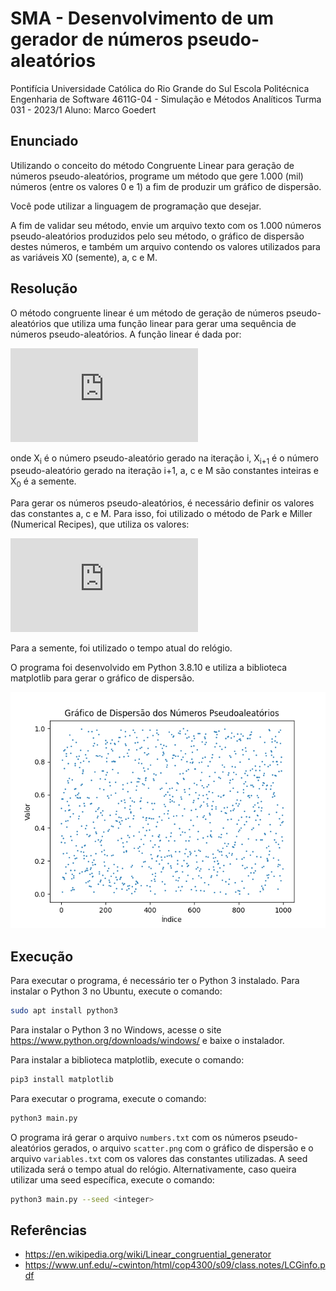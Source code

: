 # SMA - Desenvolvimento de um gerador de números pseudo-aleatórios

Pontifícia Universidade Católica do Rio Grande do Sul
Escola Politécnica
Engenharia de Software
4611G-04 - Simulação e Métodos Analíticos
Turma 031 - 2023/1
Aluno: Marco Goedert

## Enunciado

Utilizando o conceito do método Congruente Linear para geração de números pseudo-aleatórios, programe um método que gere 1.000 (mil) números (entre os valores 0 e 1) a fim de produzir um gráfico de dispersão. 

Você pode utilizar a linguagem de programação que desejar.

A fim de validar seu método, envie um arquivo texto com os 1.000 números pseudo-aleatórios produzidos pelo seu método, o gráfico de dispersão destes números, e também um arquivo contendo os valores utilizados para as variáveis X0 (semente), a, c e M.

## Resolução

O método congruente linear é um método de geração de números pseudo-aleatórios que utiliza uma função linear para gerar uma sequência de números pseudo-aleatórios. A função linear é dada por:

![equation](https://latex.codecogs.com/gif.latex?X_%7Bi&plus;1%7D%20%3D%20%28aX_i&plus;c%29%20%5C%25%20M)

onde X<sub>i</sub> é o número pseudo-aleatório gerado na iteração i, X<sub>i+1</sub> é o número pseudo-aleatório gerado na iteração i+1, a, c e M são constantes inteiras e X<sub>0</sub> é a semente.

Para gerar os números pseudo-aleatórios, é necessário definir os valores das constantes a, c e M. Para isso, foi utilizado o método de Park e Miller (Numerical Recipes), que utiliza os valores:

![equation](https://latex.codecogs.com/gif.latex?a%20%3D%201664525%2C%20c%20%3D%201013904223%2C%20m%20%3D%202%5E%7B32%7D)

Para a semente, foi utilizado o tempo atual do relógio.

O programa foi desenvolvido em Python 3.8.10 e utiliza a biblioteca matplotlib para gerar o gráfico de dispersão.

![Gráfico de dispersão](./scatter.png)

## Execução

Para executar o programa, é necessário ter o Python 3 instalado. Para instalar o Python 3 no Ubuntu, execute o comando:

```bash
sudo apt install python3
```

Para instalar o Python 3 no Windows, acesse o site https://www.python.org/downloads/windows/ e baixe o instalador.

Para instalar a biblioteca matplotlib, execute o comando:

```bash
pip3 install matplotlib
```

Para executar o programa, execute o comando:

```bash
python3 main.py
```

O programa irá gerar o arquivo `numbers.txt` com os números pseudo-aleatórios gerados, o arquivo `scatter.png` com o gráfico de dispersão e o arquivo `variables.txt` com os valores das constantes utilizadas. A seed utilizada será o tempo atual do relógio. Alternativamente, caso queira utilizar uma seed específica, execute o comando:

```bash
python3 main.py --seed <integer>
```

## Referências

- https://en.wikipedia.org/wiki/Linear_congruential_generator
- https://www.unf.edu/~cwinton/html/cop4300/s09/class.notes/LCGinfo.pdf
